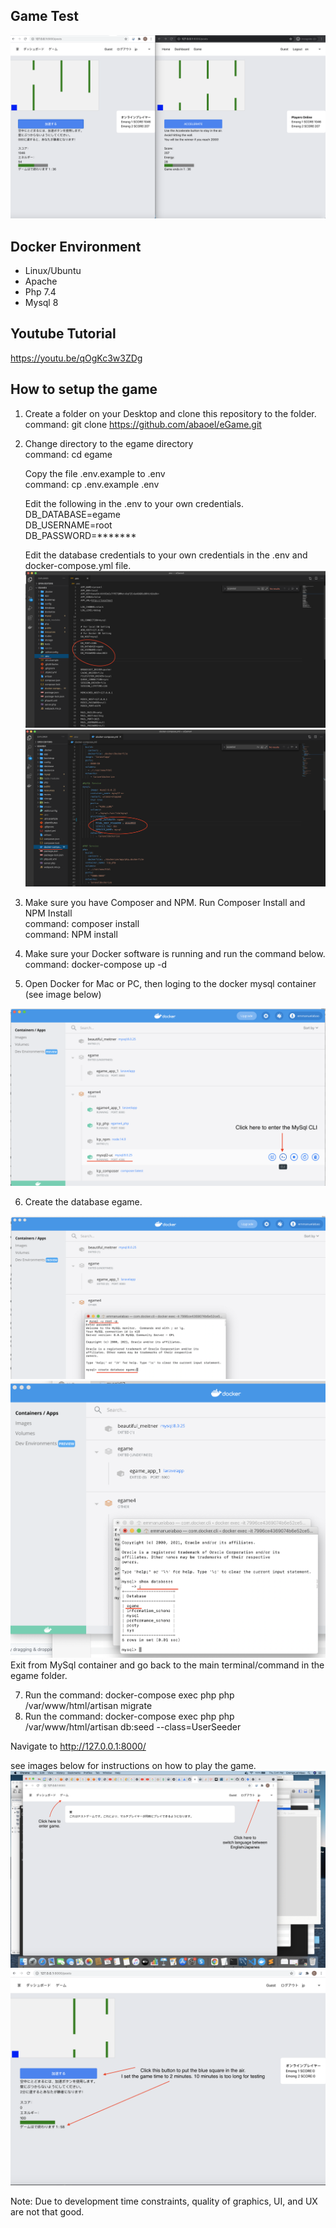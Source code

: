 ## Game Test

<img src="./images/gameimage.png" alt="Italian Trulli">


## Docker Environment
 
 - Linux/Ubuntu
 - Apache
 - Php 7.4
 - Mysql 8

## Youtube Tutorial
https://youtu.be/qOgKc3w3ZDg

## How to setup the game

1. Create a folder on your Desktop and clone this repository to the folder.</br>
   command: git clone https://github.com/abaoel/eGame.git

2. Change directory to the egame directory</br>
   command: cd egame

   Copy the file .env.example to .env</br>
   command: cp .env.example .env

   Edit the following in the .env to your own credentials. </br>
   DB_DATABASE=egame</br>
   DB_USERNAME=root</br>
   DB_PASSWORD=*******</br>
   
   Edit the database credentials to your own credentials in the .env and docker-compose.yml file.
   <img src="./images/envfile.png" alt="">
   <img src="./images/dockercompose.png" alt="">
   
3. Make sure you have Composer and NPM. Run Composer Install and NPM Install</br>
   command: composer install</br>
   command: NPM install
   
4. Make sure your Docker software is running and run the command below.</br>
   command: docker-compose up -d

5. Open Docker for Mac or PC, then loging to the docker mysql container (see image below)
<img src="./images/mysqlcli2.png" alt="">

6. Create the database egame.
<img src="./images/mysqlcli3.png" alt="">
<img src="./images/mysqlcli4.png" alt="">
</br>
Exit from MySql container and go back to the main terminal/command in the egame folder.
</br>

7. Run the command: docker-compose exec php php /var/www/html/artisan migrate
8. Run the command: docker-compose exec php php /var/www/html/artisan db:seed --class=UserSeeder

Navigate to http://127.0.0.1:8000/

see images below for instructions on how to play the game.
<img src="./images/entergame.png" alt="">
<img src="./images/entergame2.png" alt="">

Note: Due to development time constraints, quality of graphics, UI, and UX are not that good.
